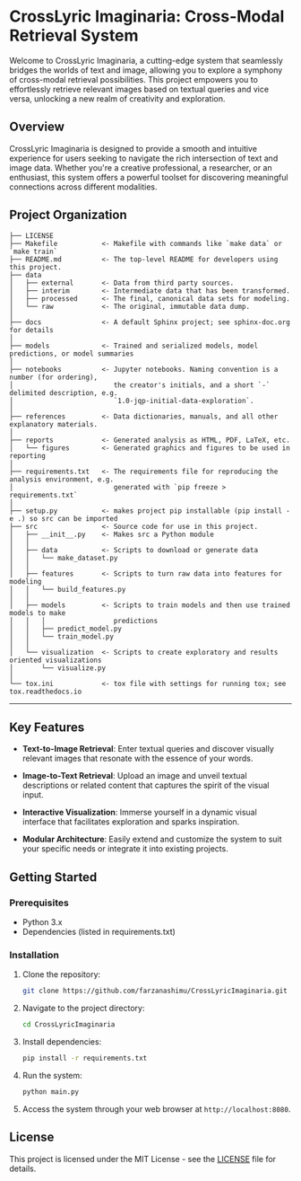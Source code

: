 # CrossLyric Imaginaria: Cross-Modal Retrieval System

Welcome to CrossLyric Imaginaria, a cutting-edge system that seamlessly bridges the worlds of text and image, allowing you to explore a symphony of cross-modal retrieval possibilities. This project empowers you to effortlessly retrieve relevant images based on textual queries and vice versa, unlocking a new realm of creativity and exploration.

## Overview

CrossLyric Imaginaria is designed to provide a smooth and intuitive experience for users seeking to navigate the rich intersection of text and image data. Whether you're a creative professional, a researcher, or an enthusiast, this system offers a powerful toolset for discovering meaningful connections across different modalities.

Project Organization
------------

    ├── LICENSE
    ├── Makefile           <- Makefile with commands like `make data` or `make train`
    ├── README.md          <- The top-level README for developers using this project.
    ├── data
    │   ├── external       <- Data from third party sources.
    │   ├── interim        <- Intermediate data that has been transformed.
    │   ├── processed      <- The final, canonical data sets for modeling.
    │   └── raw            <- The original, immutable data dump.
    │
    ├── docs               <- A default Sphinx project; see sphinx-doc.org for details
    │
    ├── models             <- Trained and serialized models, model predictions, or model summaries
    │
    ├── notebooks          <- Jupyter notebooks. Naming convention is a number (for ordering),
    │                         the creator's initials, and a short `-` delimited description, e.g.
    │                         `1.0-jqp-initial-data-exploration`.
    │
    ├── references         <- Data dictionaries, manuals, and all other explanatory materials.
    │
    ├── reports            <- Generated analysis as HTML, PDF, LaTeX, etc.
    │   └── figures        <- Generated graphics and figures to be used in reporting
    │
    ├── requirements.txt   <- The requirements file for reproducing the analysis environment, e.g.
    │                         generated with `pip freeze > requirements.txt`
    │
    ├── setup.py           <- makes project pip installable (pip install -e .) so src can be imported
    ├── src                <- Source code for use in this project.
    │   ├── __init__.py    <- Makes src a Python module
    │   │
    │   ├── data           <- Scripts to download or generate data
    │   │   └── make_dataset.py
    │   │
    │   ├── features       <- Scripts to turn raw data into features for modeling
    │   │   └── build_features.py
    │   │
    │   ├── models         <- Scripts to train models and then use trained models to make
    │   │   │                 predictions
    │   │   ├── predict_model.py
    │   │   └── train_model.py
    │   │
    │   └── visualization  <- Scripts to create exploratory and results oriented visualizations
    │       └── visualize.py
    │
    └── tox.ini            <- tox file with settings for running tox; see tox.readthedocs.io


--------



## Key Features

- **Text-to-Image Retrieval**: Enter textual queries and discover visually relevant images that resonate with the essence of your words.

- **Image-to-Text Retrieval**: Upload an image and unveil textual descriptions or related content that captures the spirit of the visual input.

- **Interactive Visualization**: Immerse yourself in a dynamic visual interface that facilitates exploration and sparks inspiration.

- **Modular Architecture**: Easily extend and customize the system to suit your specific needs or integrate it into existing projects.

## Getting Started

### Prerequisites

- Python 3.x
- Dependencies (listed in requirements.txt)

### Installation

1. Clone the repository:

    ```bash
    git clone https://github.com/farzanashimu/CrossLyricImaginaria.git
    ```

2. Navigate to the project directory:

    ```bash
    cd CrossLyricImaginaria
    ```

3. Install dependencies:

    ```bash
    pip install -r requirements.txt
    ```

4. Run the system:

    ```bash
    python main.py
    ```

5. Access the system through your web browser at `http://localhost:8080`.


## License

This project is licensed under the MIT License - see the [LICENSE](LICENSE) file for details.
